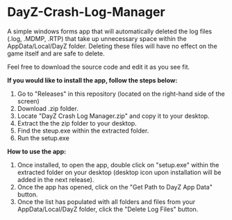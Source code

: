 # DayZ-Crash-Log-Manager

A simple windows forms app that will automatically deleted the log files (.log, .MDMP, .RTP) that take up unnecessary space within the AppData/Local/DayZ folder. Deleting these files will have no effect on the game itself and are safe to delete.

Feel free to download the source code and edit it as you see fit.

**If you would like to install the app, follow the steps below:**
1. Go to "Releases" in this repository (located on the right-hand side of the screen)
1. Download .zip folder.
2. Locate "DayZ Crash Log Manager.zip"  and copy it to your desktop.
3. Extract the the zip folder to your desktop.
4. Find the steup.exe within the extracted folder.
5. Run the setup.exe

**How to use the app:**
1. Once installed, to open the app, double click on "setup.exe" within the extracted folder on your desktop (desktop icon upon installation will be added in the next release).
2. Once the app has opened, click on the "Get Path to DayZ App Data" button.
3. Once the list has populated with all folders and files from your AppData/Local/DayZ folder, click the "Delete Log Files" button.
